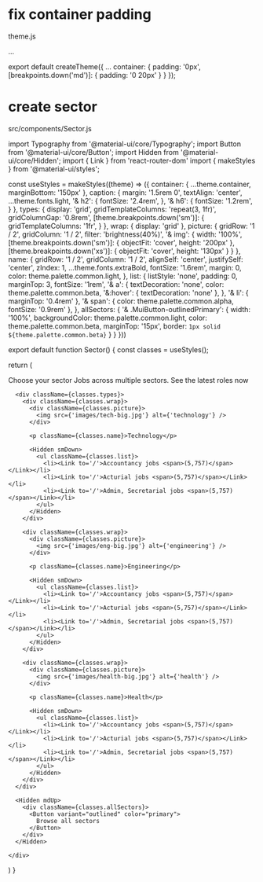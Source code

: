 # fix container padding
theme.js

...

export default createTheme({
  ...
  container: {
    padding: '0px',
    [breakpoints.down('md')]: {
      padding: '0 20px'
    }
  }
});

# create sector
src/components/Sector.js

import Typography from '@material-ui/core/Typography';
import Button from '@material-ui/core/Button';
import Hidden from '@material-ui/core/Hidden';
import { Link } from 'react-router-dom'
import { makeStyles } from '@material-ui/styles';

const useStyles = makeStyles((theme) => ({
  container: {
    ...theme.container,
    marginBottom: '150px'
  },
  caption: {
    margin: '1.5rem 0',
    textAlign: 'center',
    ...theme.fonts.light,
    '& h2': {
      fontSize: '2.4rem',
    },
    '& h6': {
      fontSize: '1.2rem',
    }
  },
  types: {
    display: 'grid',
    gridTemplateColumns: 'repeat(3, 1fr)',
    gridColumnGap: '0.8rem',
    [theme.breakpoints.down('sm')]: {
      gridTemplateColumns: '1fr',
    }
  },
  wrap: {
    display: 'grid'
  },
  picture: {
    gridRow: '1 / 2',
    gridColumn: '1 / 2',
    filter: 'brightness(40%)',
    '& img': {
      width: '100%',
      [theme.breakpoints.down('sm')]: {
        objectFit: 'cover',
        height: '200px'
      },
      [theme.breakpoints.down('xs')]: {
        objectFit: 'cover',
        height: '130px'
      }
    }
  },
  name: {
    gridRow: '1 / 2',
    gridColumn: '1 / 2',
    alignSelf: 'center',
    justifySelf: 'center',
    zIndex: 1,
    ...theme.fonts.extraBold,
    fontSize: '1.6rem',
    margin: 0,
    color: theme.palette.common.light,
  },
  list: {
    listStyle: 'none',
    padding: 0,
    marginTop: 3,
    fontSize: '1rem',
    '& a': {
      textDecoration: 'none',
      color: theme.palette.common.beta,
      '&:hover': {
        textDecoration: 'none'
      },
    },
    '& li': {
      marginTop: '0.4rem'
    },
    '& span': {
      color: theme.palette.common.alpha,
      fontSize: '0.9rem'
    },
  },
  allSectors: {
    '& .MuiButton-outlinedPrimary': {
      width: '100%',
      backgroundColor: theme.palette.common.light,
      color: theme.palette.common.beta,
      marginTop: '15px',
      border: `1px solid ${theme.palette.common.beta}`
    }
  }
}))

export default function Sector() {
  const classes = useStyles();

  return (
    <div className={classes.container}>
      <div className={classes.caption}>
        <Typography variant="h2">Choose your sector</Typography>
        <Typography variant="h6">
          Jobs across multiple sectors. See the latest roles now
        </Typography>
      </div>

      <div className={classes.types}>
        <div className={classes.wrap}>
          <div className={classes.picture}>
            <img src={'images/tech-big.jpg'} alt={'technology'} />
          </div>

          <p className={classes.name}>Technology</p>

          <Hidden smDown>
            <ul className={classes.list}>
              <li><Link to='/'>Accountancy jobs <span>(5,757)</span></Link></li>
              <li><Link to='/'>Acturial jobs <span>(5,757)</span></Link></li>
              <li><Link to='/'>Admin, Secretarial jobs <span>(5,757)</span></Link></li>
            </ul>
          </Hidden>
        </div>

        <div className={classes.wrap}>
          <div className={classes.picture}>
            <img src={'images/eng-big.jpg'} alt={'engineering'} />
          </div>

          <p className={classes.name}>Engineering</p>

          <Hidden smDown>
            <ul className={classes.list}>
              <li><Link to='/'>Accountancy jobs <span>(5,757)</span></Link></li>
              <li><Link to='/'>Acturial jobs <span>(5,757)</span></Link></li>
              <li><Link to='/'>Admin, Secretarial jobs <span>(5,757)</span></Link></li>
            </ul>
          </Hidden>
        </div>

        <div className={classes.wrap}>
          <div className={classes.picture}>
            <img src={'images/health-big.jpg'} alt={'health'} />
          </div>

          <p className={classes.name}>Health</p>

          <Hidden smDown>
            <ul className={classes.list}>
              <li><Link to='/'>Accountancy jobs <span>(5,757)</span></Link></li>
              <li><Link to='/'>Acturial jobs <span>(5,757)</span></Link></li>
              <li><Link to='/'>Admin, Secretarial jobs <span>(5,757)</span></Link></li>
            </ul>
          </Hidden>
        </div>
      </div>

      <Hidden mdUp>
        <div className={classes.allSectors}>
          <Button variant="outlined" color="primary">
            Browse all sectors
          </Button>
        </div>
      </Hidden>

    </div>
  )
}